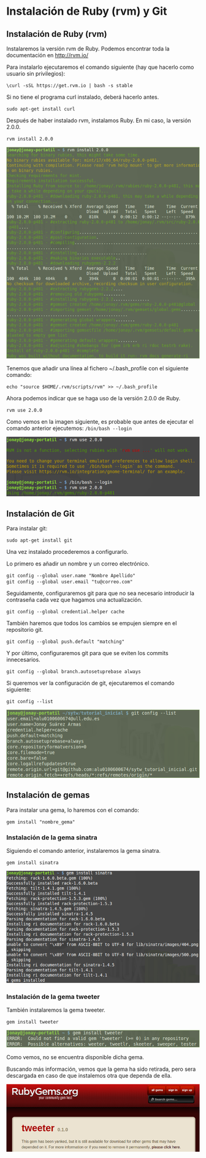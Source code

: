 # Instalación de Ruby (rvm) y Git

## Instalación de Ruby (rvm)
Instalaremos la versión rvm de Ruby. Podemos encontrar toda la documentación en http://rvm.io/

Para instalarlo ejecutaremos el comando siguiente (hay que hacerlo como usuario sin privilegios):
~~~
\curl -sSL https://get.rvm.io | bash -s stable
~~~

Si no tiene el programa curl instalado, deberá hacerlo antes.
~~~
sudo apt-get install curl
~~~

Después de haber instalado rvm, instalamos Ruby. En mi caso, la versión 2.0.0.
~~~
rvm install 2.0.0
~~~

![Instalación Ruby](images/rvm200.png "Instalación de la versión de Ruby 2.0.0")

Tenemos que añadir una línea al fichero ~/.bash_profile con el siguiente comando:
~~~
echo "source $HOME/.rvm/scripts/rvm" >> ~/.bash_profile
~~~

Ahora podemos indicar que se haga uso de la versión 2.0.0 de Ruby.
~~~
rvm use 2.0.0
~~~

Como vemos en la imagen siguiente, es probable que antes de ejecutar el comando anterior ejecutemos: `/bin/bash --login`

![rvm use](images/rvm_use.png "Configurar el uso de la versión 2.0.0")



## Instalación de Git
Para instalar git:
~~~
sudo apt-get install git
~~~

Una vez instalado procederemos a configurarlo.

Lo primero es añadir un nombre y un correo electrónico.
~~~
git config --global user.name "Nombre Apellido"
git config --global user.email "tu@correo.com"
~~~

Seguidamente, configuraremos git para que no sea necesario introducir la contraseña cada vez que hagamos una actualización.
~~~
git config --global credential.helper cache
~~~

También haremos que todos los cambios se empujen siempre en el repositorio git.
~~~
git config --global push.default "matching"
~~~

Y por último, configuraremos git para que se eviten los commits innecesarios.
~~~
git config --global branch.autosetuprebase always
~~~

Si queremos ver la configuración de git, ejecutaremos el comando siguiente:
~~~
git config --list
~~~

![Ejemplo](images/git_config.png "Ejemplo de configuración de Git")



## Instalación de gemas
Para instalar una gema, lo haremos con el comando:
~~~
gem install "nombre_gema"
~~~

### Instalación de la gema sinatra
Siguiendo el comando anterior, instalaremos la gema sinatra.
~~~
gem install sinatra
~~~

![Sinatra](images/sinatra.png "Instalación de la gema sinatra")

### Instalación de la gema tweeter
También instalaremos la gema tweeter.
~~~
gem install tweeter
~~~

![Tweeter1](images/tweeter1.png "Instalación fallida de la gema tweeter")

Como vemos, no se encuentra disponible dicha gema.

Buscando más información, vemos que la gema ha sido retirada, pero sera descargada en caso de que instalemos otra que dependa de ella.

![Tweeter2](images/tweeter2.png)
